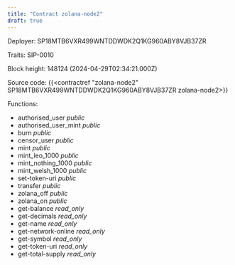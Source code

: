 ```yaml
---
title: "Contract zolana-node2"
draft: true
---
```

Deployer: SP18MTB6VXR499WNTDDWDK2Q1KG960ABY8VJB37ZR

Traits:
 SIP-0010



Block height: 148124 (2024-04-29T02:34:21.000Z)

Source code: {{<contractref "zolana-node2" SP18MTB6VXR499WNTDDWDK2Q1KG960ABY8VJB37ZR zolana-node2>}}

Functions:

* authorised_user _public_
* authorised_user_mint _public_
* burn _public_
* censor_user _public_
* mint _public_
* mint_leo_1000 _public_
* mint_nothing_1000 _public_
* mint_welsh_1000 _public_
* set-token-uri _public_
* transfer _public_
* zolana_off _public_
* zolana_on _public_
* get-balance _read_only_
* get-decimals _read_only_
* get-name _read_only_
* get-network-online _read_only_
* get-symbol _read_only_
* get-token-uri _read_only_
* get-total-supply _read_only_
